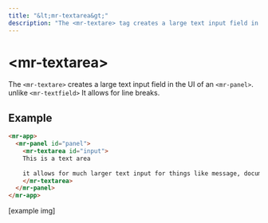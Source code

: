 ```yaml
---
title: "&lt;mr-textarea&gt;"
description: "The <mr-textare> tag creates a large text input field in the interface of an <mr-panel>. Unlike the <mr-textfield> tag, it allows for line breaks."
---
```

# &lt;mr-textarea&gt;

The `<mr-textare>` creates a large text input field in the UI of an `<mr-panel>`. unlike `<mr-textfield>` It allows for line breaks.

## Example

```html
<mr-app>
  <mr-panel id="panel">
    <mr-textarea id="input">
    This is a text area
    
    it allows for much larger text input for things like message, documents, or code!
    </mr-textarea>
  </mr-panel>
</mr-app>
```

\[example img\]